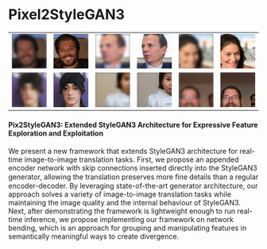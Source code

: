 # Pixel2StyleGAN3  

<table> 
  <tr>
    <td> <img src='./docs/demo_imgs/1_cond.png'></td>
    <td> <img src='./docs/demo_imgs/1_gen.png'></td>
    <td> <img src='./docs/demo_imgs/2_cond.png'></td>
    <td> <img src='./docs/demo_imgs/2_gen.png'></td>
    <td> <img src='./docs/demo_imgs/3_cond.png'></td>
    <td> <img src='./docs/demo_imgs/3_gen.png'></td>
  </tr>
  <tr>
    <td> <img src='./docs/demo_imgs/4_cond.png'></td>
    <td> <img src='./docs/demo_imgs/4_gen.png'></td>
    <td> <img src='./docs/demo_imgs/5_cond.png'></td>
    <td> <img src='./docs/demo_imgs/5_gen.png'></td>
    <td> <img src='./docs/demo_imgs/6_cond.png'></td>
    <td> <img src='./docs/demo_imgs/6_gen.png'></td>
  </tr>
</table>  
 
#### Pix2StyleGAN3: Extended StyleGAN3 Architecture for Expressive Feature Exploration and Exploitation  

We present a new framework that extends StyleGAN3 architecture for real-time image-to-image translation tasks. First, we propose an appended encoder network with skip connections inserted directly into the StyleGAN3 generator, allowing the translation preserves more ﬁne details than a regular encoder-decoder. By leveraging state-of-the-art generator architecture, our approach solves a variety of image-to-image translation tasks while maintaining the image quality and the internal behaviour of StyleGAN3. Next, after demonstrating the framework is lightweight enough to run real-time inference, we propose implementing our framework on network bending, which is an approach for grouping and manipulating features in semantically meaningful ways to create divergence. 
